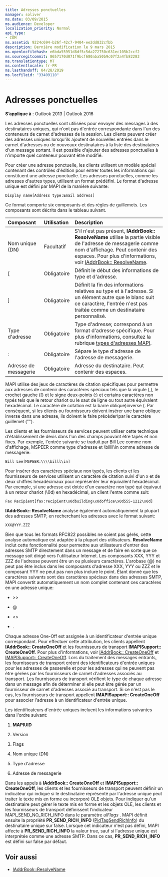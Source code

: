 ```yaml
---
title: Adresses ponctuelles
manager: soliver
ms.date: 03/09/2015
ms.audience: Developer
localization_priority: Normal
api_type:
- COM
ms.assetid: 9224c694-b26f-42c7-9404-ee2dd832cfbb
description: Dernière modification le 9 mars 2015
ms.openlocfilehash: e6bda55951d8df5c5da272750c631ec105b2ccf2
ms.sourcegitcommit: 8657170d071f9bcf680aba50b9c07f2a4fb82283
ms.translationtype: MT
ms.contentlocale: fr-FR
ms.lasthandoff: 04/28/2019
ms.locfileid: "33409110"
---
```

# <a name="one-off-addresses"></a>Adresses ponctuelles

**S’applique à** : Outlook 2013 | Outlook 2016 
  
Les adresses ponctuelles sont utilisées pour envoyer des messages à des destinataires uniques, qui n'ont pas d'entrée correspondante dans l'un des conteneurs de carnet d'adresses de la session. Les clients peuvent créer des adresses uniques lorsqu'ils ajoutent de nouvelles entrées dans le carnet d'adresses ou de nouveaux destinataires à la liste des destinataires d'un message sortant. Il est possible d'ajouter des adresses ponctuelles à n'importe quel conteneur pouvant être modifié.
  
Pour créer une adresse ponctuelle, les clients utilisent un modèle spécial contenant des contrôles d'édition pour entrer toutes les informations qui constituent une adresse ponctuelle. Les adresses ponctuelles, comme les adresses d'autres types, utilisent un format prédéfini. Le format d'adresse unique est défini par MAPI de la manière suivante:
  
`Display name[Address type:Email address]`
  
Ce format comporte six composants et des règles de guillemets. Les composants sont décrits dans le tableau suivant.
  
|**Composant**|**Utilisation**|**Description**|
|:-----|:-----|:-----|
|Nom unique (DN)  <br/> |Facultatif  <br/> |S'il n'est pas présent, **IAddrBook:: ResolveName** utilise la partie visible de l'adresse de messagerie comme nom d'affichage. Peut contenir des espaces. Pour plus d'informations, voir [IAddrBook:: ResolveName](iaddrbook-resolvename.md).  <br/> |
|[  <br/> |Obligatoire  <br/> |Définit le début des informations de type et d'adresse.  <br/> |
|]  <br/> |Obligatoire  <br/> |Définit la fin des informations relatives au type et à l'adresse. Si un élément autre que le blanc suit ce caractère, l'entrée n'est pas traitée comme un destinataire personnalisé.  <br/> |
|Type d'adresse  <br/> |Obligatoire  <br/> |Type d'adresse; correspond à un format d'adresse spécifique. Pour plus d'informations, consultez la rubrique [types d'adresses MAPI](mapi-address-types.md).  <br/> |
|:  <br/> |Obligatoire  <br/> |Sépare le type d'adresse de l'adresse de messagerie.  <br/> |
|Adresse de messagerie  <br/> |Obligatoire  <br/> |Adresse du destinataire. Peut contenir des espaces.  <br/> |
   
MAPI utilise des jeux de caractères de citation spécifiques pour permettre aux adresses de contenir des caractères spéciaux tels que la virgule (,), le crochet gauche ([) et le signe deux-points (:) et certains caractères non typés tels que le retour chariot ou le saut de ligne ou tout autre équivalent hexadécimal. Le caractère de cotation est la barre oblique\)inverse (. Par conséquent, si les clients ou fournisseurs doivent insérer une barre oblique inverse dans une adresse, ils doivent le faire précèder\\par le caractère guillemet ("").
  
Les clients et les fournisseurs de services peuvent utiliser cette technique d'établissement de devis dans l'un des champs pouvant être tapés et non fixes. Par exemple, l'entrée suivante se traduit par Bill Lee comme nom d'affichage, MSPEER comme type d'adresse et \\billll\in comme adresse de messagerie:
  
`Bill Lee[MSPEER:\\\\billl\in]`

Pour insérer des caractères spéciaux non typés, les clients et les fournisseurs de services utilisent un caractère de citation suivi d'un x et de deux chiffres hexadécimaux pour représenter leur équivalent hexadécimal. Par exemple, si une adresse est dotée d'un caractère non typé qui équivaut à un retour chariot (\0d) en hexadécimal, un client l'entre comme suit:
  
`Fax Recipient[fax:recipient\x0dbuilding\x0doffice\x0d555-1212\x0d]`

**IAddrBook:: ResolveName** analyse également automatiquement la plupart des adresses SMTP, en recherchant les adresses avec le format suivant: 
  
`XXX@YYY.ZZZ`

Bien que tous les formats RFC822 possibles ne soient pas gérés, cette analyse automatique est adaptée à la plupart des utilisateurs. **ResolveName** inclut cette fonctionnalité pour permettre aux utilisateurs d'entrer des adresses SMTP directement dans un message et de faire en sorte que ce message soit dirigé vers l'utilisateur Internet. Les composants XXX, YYY et ZZZ de l'adresse peuvent être un ou plusieurs caractères. L'arobase (@) ne peut pas être inclus dans les composants d'adresse XXX, YYY ou ZZZ et le composant YYY ne peut pas non plus inclure le point. Étant donné que les caractères suivants sont des caractères spéciaux dans des adresses SMTP, MAPI convertit automatiquement un nom complet contenant ces caractères en une adresse unique: 
  
- \>\>
    
- @
    
- \<\>
    
- .
    
Chaque adresse One-Off est assignée à un identificateur d'entrée unique correspondant. Pour effectuer cette attribution, les clients appellent **IAddrBook:: CreateOneOff** et les fournisseurs de transport **IMAPISupport:: CreateOneOff**. Pour plus d'informations, voir [IAddrBook:: CreateOneOff](iaddrbook-createoneoff.md) et [IMAPISupport:: CreateOneOff](imapisupport-createoneoff.md). Lors du traitement des messages entrants, les fournisseurs de transport créent des identificateurs d'entrée uniques pour les adresses de passerelle et pour les adresses qui ne peuvent pas être gérées par les fournisseurs de carnet d'adresses associés au transport. Les fournisseurs de transport vérifient le type de chaque adresse dans un message afin de déterminer si elle peut être gérée par un fournisseur de carnet d'adresses associé au transport. Si ce n'est pas le cas, les fournisseurs de transport appellent **IMAPISupport:: CreateOneOff** pour associer l'adresse à un identificateur d'entrée unique. 
  
Les identificateurs d'entrée uniques incluent les informations suivantes dans l'ordre suivant:
  
1. **MAPIUID**
    
2. Version
    
3. Flags
    
4. Nom unique (DN)
    
5. Type d'adresse
    
6. Adresse de messagerie
    
Dans les appels à **IAddrBook:: CreateOneOff** et **IMAPISupport:: CreateOneOff**, les clients et les fournisseurs de transport peuvent définir un indicateur qui indique si le destinataire représenté par l'adresse unique peut traiter le texte mis en forme ou incorporé OLE objets. Pour indiquer qu'un destinataire peut gérer le texte mis en forme et les objets OLE, les clients et les fournisseurs de transport définissent l'indicateur MAPI_SEND_NO_RICH_INFO dans le paramètre _ulFlags_ . MAPI définit ensuite la propriété **PR_SEND_RICH_INFO** ([PidTagSendRichInfo](pidtagsendrichinfo-canonical-property.md)) du destinataire unique sur false. Lorsque cet indicateur n'est pas défini, MAPI affecte à **PR_SEND_RICH_INFO** la valeur true, sauf si l'adresse unique est interprétée comme une adresse SMTP. Dans ce cas, **PR_SEND_RICH_INFO** est défini sur false par défaut. 
  
## <a name="see-also"></a>Voir aussi

- [IAddrBook::ResolveName](iaddrbook-resolvename.md)

